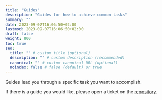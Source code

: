 ```yaml
---
title: "Guides"
description: "Guides for how to achieve common tasks"
summary: ""
date: 2023-09-07T16:06:50+02:00
lastmod: 2023-09-07T16:06:50+02:00
draft: false
weight: 800
toc: true
seo:
  title: "" # custom title (optional)
  description: "" # custom description (recommended)
  canonical: "" # custom canonical URL (optional)
  noindex: false # false (default) or true
---
```


Guides lead you through a specific task you want to accomplish.

If there is a guide you would like, please open a ticket on the [repository](https://github.com/rapidrecast/www.rapidrecast.io/issues/new).
